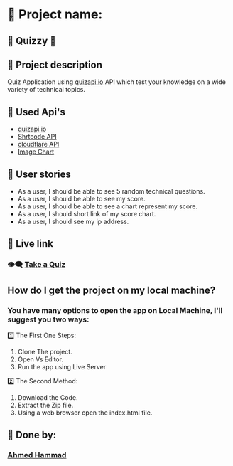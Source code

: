 # :small_orange_diamond: Project name:

## :dizzy: **Quizzy** :dizzy:

## :small_orange_diamond: Project description

Quiz Application using [quizapi.io](https://quizapi.io/) API which test your knowledge on a wide variety of technical topics.

## :small_orange_diamond: Used Api's

- [quizapi.io](https://quizapi.io/)
- [Shrtcode API](https://github.com/FayasNoushad/Short-Link-API)
- [cloudflare API](https://github.com/fawazahmed0/cloudflare-trace-api)
- [Image Chart](https://image-charts.com)

## :small_orange_diamond: User stories

- As a user, I should be able to see 5 random technical questions.
- As a user, I should be able to see my score.
- As a user, I should be able to see a chart represent my score.
- As a user, I should short link of my score chart.
- As a user, I should see my ip address.

## :small_orange_diamond: Live link

### :eye_speech_bubble: [Take a Quiz](https://gsg-cf05.github.io/apiTask-Quizzy/)

## How do I get the project on my local machine?

### You have many options to open the app on Local Machine, I'll suggest you two ways:

:one: The First One Steps:

1.  Clone The project.
2.  Open Vs Editor.
3.  Run the app using Live Server

:two: The Second Method:

1.  Download the Code.
2.  Extract the Zip file.
3.  Using a web browser open the index.html file.

## :small_orange_diamond: Done by:

### **[Ahmed Hammad](https://github.com/ahmedhmmad)**
